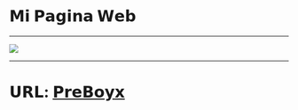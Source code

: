 # 𝗠𝗶 𝗣𝗮𝗴𝗶𝗻𝗮 𝗪𝗲𝗯

------

![](https://telegra.ph/file/db76b6892fd6bc7628975.jpg)

------

# 𝗨𝗥𝗟: [𝗣𝗿𝗲𝗕𝗼𝘆𝘅](https://preboyx.github.io/Web)



